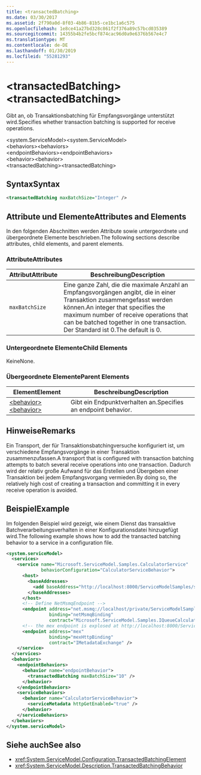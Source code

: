 ```yaml
---
title: <transactedBatching>
ms.date: 03/30/2017
ms.assetid: 2f790a0d-8f03-4b86-81b5-ce1bc1a6c575
ms.openlocfilehash: 1e8ce41a27bd328c861f2f376a89c57bcd035389
ms.sourcegitcommit: 14355b4b2fe5bcf874cac96d0a9e6376b567e4c7
ms.translationtype: MT
ms.contentlocale: de-DE
ms.lasthandoff: 01/30/2019
ms.locfileid: "55281293"
---
```

# <a name="transactedbatching"></a><span data-ttu-id="9bebf-101">\<transactedBatching></span><span class="sxs-lookup"><span data-stu-id="9bebf-101">\<transactedBatching></span></span>
<span data-ttu-id="9bebf-102">Gibt an, ob Transaktionsbatching für Empfangsvorgänge unterstützt wird.</span><span class="sxs-lookup"><span data-stu-id="9bebf-102">Specifies whether transaction batching is supported for receive operations.</span></span>  
  
 <span data-ttu-id="9bebf-103">\<system.ServiceModel></span><span class="sxs-lookup"><span data-stu-id="9bebf-103">\<system.ServiceModel></span></span>  
<span data-ttu-id="9bebf-104">\<behaviors></span><span class="sxs-lookup"><span data-stu-id="9bebf-104">\<behaviors></span></span>  
<span data-ttu-id="9bebf-105">\<endpointBehaviors></span><span class="sxs-lookup"><span data-stu-id="9bebf-105">\<endpointBehaviors></span></span>  
<span data-ttu-id="9bebf-106">\<behavior></span><span class="sxs-lookup"><span data-stu-id="9bebf-106">\<behavior></span></span>  
<span data-ttu-id="9bebf-107">\<transactedBatching></span><span class="sxs-lookup"><span data-stu-id="9bebf-107">\<transactedBatching></span></span>  
  
## <a name="syntax"></a><span data-ttu-id="9bebf-108">Syntax</span><span class="sxs-lookup"><span data-stu-id="9bebf-108">Syntax</span></span>  
  
```xml  
<transactedBatching maxBatchSize="Integer" />
```  
  
## <a name="attributes-and-elements"></a><span data-ttu-id="9bebf-109">Attribute und Elemente</span><span class="sxs-lookup"><span data-stu-id="9bebf-109">Attributes and Elements</span></span>  
 <span data-ttu-id="9bebf-110">In den folgenden Abschnitten werden Attribute sowie untergeordnete und übergeordnete Elemente beschrieben.</span><span class="sxs-lookup"><span data-stu-id="9bebf-110">The following sections describe attributes, child elements, and parent elements.</span></span>  
  
### <a name="attributes"></a><span data-ttu-id="9bebf-111">Attribute</span><span class="sxs-lookup"><span data-stu-id="9bebf-111">Attributes</span></span>  
  
|<span data-ttu-id="9bebf-112">Attribut</span><span class="sxs-lookup"><span data-stu-id="9bebf-112">Attribute</span></span>|<span data-ttu-id="9bebf-113">Beschreibung</span><span class="sxs-lookup"><span data-stu-id="9bebf-113">Description</span></span>|  
|---------------|-----------------|  
|`maxBatchSize`|<span data-ttu-id="9bebf-114">Eine ganze Zahl, die die maximale Anzahl an Empfangsvorgängen angibt, die in einer Transaktion zusammengefasst werden können.</span><span class="sxs-lookup"><span data-stu-id="9bebf-114">An integer that specifies the maximum number of receive operations that can be batched together in one transaction.</span></span> <span data-ttu-id="9bebf-115">Der Standard ist 0.</span><span class="sxs-lookup"><span data-stu-id="9bebf-115">The default is 0.</span></span>|  
  
### <a name="child-elements"></a><span data-ttu-id="9bebf-116">Untergeordnete Elemente</span><span class="sxs-lookup"><span data-stu-id="9bebf-116">Child Elements</span></span>  
 <span data-ttu-id="9bebf-117">Keine</span><span class="sxs-lookup"><span data-stu-id="9bebf-117">None.</span></span>  
  
### <a name="parent-elements"></a><span data-ttu-id="9bebf-118">Übergeordnete Elemente</span><span class="sxs-lookup"><span data-stu-id="9bebf-118">Parent Elements</span></span>  
  
|<span data-ttu-id="9bebf-119">Element</span><span class="sxs-lookup"><span data-stu-id="9bebf-119">Element</span></span>|<span data-ttu-id="9bebf-120">Beschreibung</span><span class="sxs-lookup"><span data-stu-id="9bebf-120">Description</span></span>|  
|-------------|-----------------|  
|[<span data-ttu-id="9bebf-121">\<behavior></span><span class="sxs-lookup"><span data-stu-id="9bebf-121">\<behavior></span></span>](../../../../../docs/framework/configure-apps/file-schema/wcf/behavior-of-endpointbehaviors.md)|<span data-ttu-id="9bebf-122">Gibt ein Endpunktverhalten an.</span><span class="sxs-lookup"><span data-stu-id="9bebf-122">Specifies an endpoint behavior.</span></span>|  
  
## <a name="remarks"></a><span data-ttu-id="9bebf-123">Hinweise</span><span class="sxs-lookup"><span data-stu-id="9bebf-123">Remarks</span></span>  
 <span data-ttu-id="9bebf-124">Ein Transport, der für Transaktionsbatchingversuche konfiguriert ist, um verschiedene Empfangsvorgänge in einer Transaktion zusammenzufassen.</span><span class="sxs-lookup"><span data-stu-id="9bebf-124">A transport that is configured with transaction batching attempts to batch several receive operations into one transaction.</span></span> <span data-ttu-id="9bebf-125">Dadurch wird der relativ große Aufwand für das Erstellen und Übergeben einer Transaktion bei jedem Empfangsvorgang vermieden.</span><span class="sxs-lookup"><span data-stu-id="9bebf-125">By doing so, the relatively high cost of creating a transaction and committing it in every receive operation is avoided.</span></span>  
  
## <a name="example"></a><span data-ttu-id="9bebf-126">Beispiel</span><span class="sxs-lookup"><span data-stu-id="9bebf-126">Example</span></span>  
 <span data-ttu-id="9bebf-127">Im folgenden Beispiel wird gezeigt, wie einem Dienst das transaktive Batchverarbeitungsverhalten in einer Konfigurationsdatei hinzugefügt wird.</span><span class="sxs-lookup"><span data-stu-id="9bebf-127">The following example shows how to add the transacted batching behavior to a service in a configuration file.</span></span>  
  
```xml  
<system.serviceModel>
  <services>
    <service name="Microsoft.ServiceModel.Samples.CalculatorService"
             behaviorConfiguration="CalculatorServiceBehavior">
      <host>
        <baseAddresses>
          <add baseAddress="http://localhost:8000/ServiceModelSamples/service" />
        </baseAddresses>
      </host>
      <!-- Define NetMsmqEndpoint -->
      <endpoint address="net.msmq://localhost/private/ServiceModelSamples"
                binding="netMsmqBinding"
                contract="Microsoft.ServiceModel.Samples.IQueueCalculator" />
      <!-- the mex endpoint is explosed at http://localhost:8000/ServiceModelSamples/service/mex -->
      <endpoint address="mex"
                binding="mexHttpBinding"
                contract="IMetadataExchange" />
    </service>
  </services>
  <behaviors>
    <endpointBehaviors>
      <behavior name="endpointBehavior">
        <transactedBatching maxBatchSize="10" />
      </behavior>
    </endpointBehaviors>
    <serviceBehaviors>
      <behavior name="CalculatorServiceBehavior">
        <serviceMetadata httpGetEnabled="true" />
      </behavior>
    </serviceBehaviors>
  </behaviors>
</system.serviceModel>
```  
  
## <a name="see-also"></a><span data-ttu-id="9bebf-128">Siehe auch</span><span class="sxs-lookup"><span data-stu-id="9bebf-128">See also</span></span>
- <xref:System.ServiceModel.Configuration.TransactedBatchingElement>
- <xref:System.ServiceModel.Description.TransactedBatchingBehavior>
